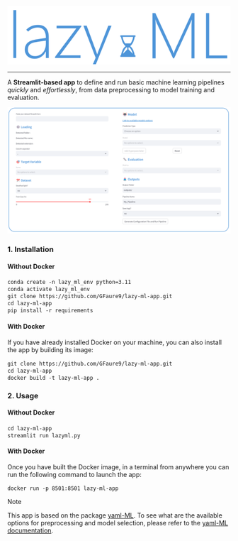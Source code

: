 ![Logo](resources/logo.png)

---

A **Streamlit-based app** to define and run basic machine learning pipelines *quickly* and *effortlessly*,
from data preprocessing to model training and evaluation.

![AppScreenshot](resources/img_app.png)

### 1. Installation

#### Without Docker

````commandline
conda create -n lazy_ml_env python=3.11
conda activate lazy_ml_env
git clone https://github.com/GFaure9/lazy-ml-app.git
cd lazy-ml-app
pip install -r requirements
````

#### With Docker

If you have already installed Docker on your machine, you can also install the app by building
its image:

```commandline
git clone https://github.com/GFaure9/lazy-ml-app.git
cd lazy-ml-app
docker build -t lazy-ml-app .
```

### 2. Usage

#### Without Docker

```commandline
cd lazy-ml-app
streamlit run lazyml.py
```

#### With Docker

Once you have built the Docker image, in a terminal from anywhere you can run the following command to
launch the app:

```commandline
docker run -p 8501:8501 lazy-ml-app
```

> [!NOTE]
> This app is based on the package [yaml-ML](https://github.com/GFaure9/yaml-ML).
> To see what are the available options for preprocessing and model selection, please refer to the
> [yaml-ML documentation](https://gfaure9.github.io/yaml-ML/).
